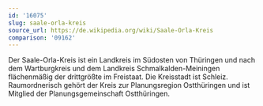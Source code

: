 ```yaml
---
id: '16075'
slug: saale-orla-kreis
source_url: https://de.wikipedia.org/wiki/Saale-Orla-Kreis
comparison: '09162'
---
```


Der Saale-Orla-Kreis ist ein Landkreis im Südosten von Thüringen und nach dem Wartburgkreis und dem Landkreis Schmalkalden-Meiningen flächenmäßig der drittgrößte im Freistaat. Die Kreisstadt ist Schleiz. Raumordnerisch gehört der Kreis zur Planungsregion Ostthüringen und ist Mitglied der Planungsgemeinschaft Ostthüringen.
